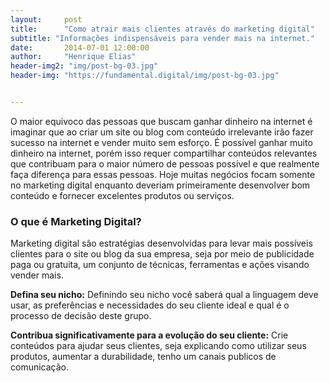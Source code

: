 ```yaml
---
layout:     post
title:      "Como atrair mais clientes através do marketing digital"
subtitle: "Informações indispensáveis para vender mais na internet."
date:       2014-07-01 12:00:00
author:     "Henrique Elias"
header-img2: "img/post-bg-03.jpg"
header-img: "https://fundamental.digital/img/post-bg-03.jpg"


---
```



<p>O maior equivoco das pessoas que buscam ganhar dinheiro na internet é imaginar que ao criar um site ou blog com conteúdo irrelevante irão fazer sucesso na internet e vender muito sem esforço. É possível ganhar muito dinheiro na internet, porém isso requer compartilhar conteúdos relevantes que contribuam para o maior número de pessoas possível e que realmente faça diferença para essas pessoas. Hoje muitas negócios focam somente no marketing digital enquanto deveriam primeiramente desenvolver bom conteúdo e fornecer excelentes produtos ou serviços.</p>

<h3 class="section-heading">O que é Marketing Digital?</h3>

Marketing digital são estratégias desenvolvidas para levar mais possíveis clientes para o site ou blog da sua empresa, seja por meio de publicidade paga ou gratuita, um conjunto de técnicas, ferramentas e ações visando vender mais.

**Defina seu nicho:** Definindo seu nicho você saberá qual a linguagem deve usar, as preferências e necessidades do seu cliente ideal e qual é o processo de decisão deste grupo.

**Contribua significativamente para a evolução do seu cliente:** Crie conteúdos para ajudar seus clientes, seja explicando como utilizar seus produtos, aumentar a durabilidade, tenho um canais publicos de comunicação.
